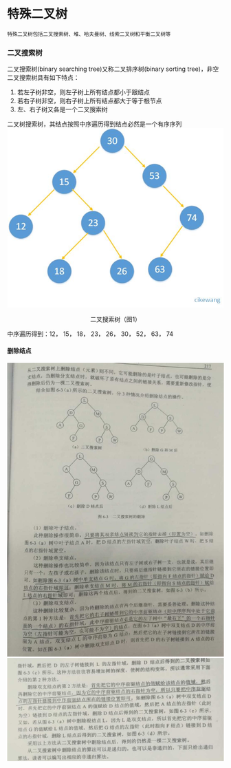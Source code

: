 # 特殊二叉树
	特殊二叉树包括二叉搜索树、堆、哈夫曼树、线索二叉树和平衡二叉树等
	

### 二叉搜索树
二叉搜索树(binary searching tree)又称二叉排序树(binary sorting tree)，非空二叉搜索树具有如下特点：
1. 若左子树非空，则左子树上所有结点都小于跟结点
2. 若右子树非空，则右子树上所有结点都大于等于根节点
3. 左、右子树又各是一个二叉搜索树

二叉树搜索树，其结点按照中序遍历得到结点必然是一个有序序列
![树](https://github.com/cikewang/DataStruct/blob/master/Z_Images/12_tree_01.jpg)
<center> 二叉搜索树（图1）</center >

中序遍历得到：12， 15， 18， 23， 26， 30， 52， 63， 74


#### 删除结点
![删除结点](https://github.com/cikewang/DataStruct/blob/master/Z_Images/12_tree_del_1.jpg)
![删除结点](https://github.com/cikewang/DataStruct/blob/master/Z_Images/12_tree_del_2.jpg)


